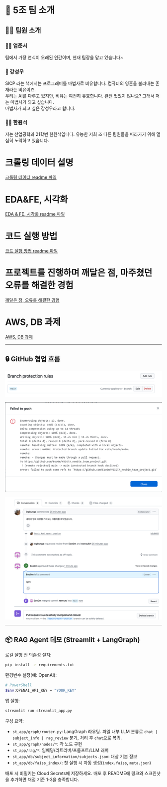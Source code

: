 # 👥 5조 팀 소개

## 🧑‍💼 팀원 소개

### 👨‍💻 엄준서  
팀에서 가장 연식이 오래된 인간이며, 현재 팀장을 맡고 있습니다~


### 🧙 강성우
SICP 라는 책에서는 프로그래머를 마법사로 비유합니다. 컴퓨터의 영혼을 불러내는 존재라는 비유이죠. \
우리는 AI를 다루고 있지만, 비유는 여전히 유효합니다. 완전 멋있지 않나요? 그래서 저는 마법사가 되고 싶습니다. \
마법사가 되고 싶은 강성우라고 합니다.

### 👨‍🎓 한원석
저는 산업공학과 21학번 한원석입니다. 유능한 저희 조 다른 팀원들을 따라가기 위해 열심히 노력하고 있습니다.

# 크롤링 데이터 설명
[크롤링 데이터 readme 파일](docs/crawling.readme.md)

# EDA&FE, 시각화
[EDA & FE, 시각화 readme 파일](docs/analysis.readme.md)

# 코드 실행 방법
[코드 실행 방법 readme 파일](docs/git.readme.md)

# 프로젝트를 진행하며 깨달은 점, 마주쳤던 오류를 해결한 경험
[깨달은 점, 오류를 해결한 경험](docs/lessons_learned.md)

# AWS, DB 과제
[AWS, DB 과제](docs/aws_db.md)

---

## 🔒 GitHub 협업 흐름

![branch_protection](/github/branch_protection.png)

![push_rejected](/github/push_rejected.png)

![review_and_merged](/github/review_and_merged.png)


---

## 📦 RAG Agent 데모 (Streamlit + LangGraph)

로컬 실행 전 의존성 설치:

```bash
pip install -r requirements.txt
```

환경변수 설정(예: OpenAI):

```bash
# PowerShell
$Env:OPENAI_API_KEY = "YOUR_KEY"
```

앱 실행:

```bash
streamlit run streamlit_app.py
```

구성 요약:
- `st_app/graph/router.py`: LangGraph 라우팅. 파일 내부 LLM 분류로 `chat | subject_info | rag_review` 분기, 처리 후 `chat`으로 복귀.
- `st_app/graph/nodes/*`: 각 노드 구현
- `st_app/rag/*`: 임베딩/리트리버/프롬프트/LLM 래퍼
- `st_app/db/subject_information/subjects.json`: 대상 기본 정보
- `st_app/db/faiss_index/`: 첫 실행 시 자동 생성(`index.faiss`, `meta.json`)

배포 시 비밀키는 Cloud Secrets에 저장하세요. 배포 후 README에 링크와 스크린샷을 추가하면 채점 기준 1-3을 충족합니다.